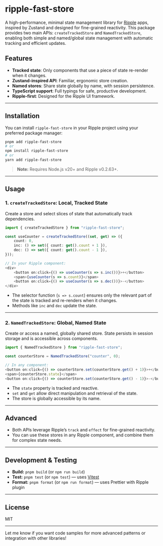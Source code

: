 # ripple-fast-store

A high-performance, minimal state management library for [Ripple](https://ripple.run/) apps, inspired by Zustand and designed for fine-grained reactivity. This package provides two main APIs: `createTrackedStore` and `NamedTrackedStore`, enabling both simple and named/global state management with automatic tracking and efficient updates.

## Features

- **Tracked state**: Only components that use a piece of state re-render when it changes.
- **Zustand-inspired API**: Familiar, ergonomic store creation.
- **Named stores**: Share state globally by name, with session persistence.
- **TypeScript support**: Full typings for safe, productive development.
- **Ripple-first**: Designed for the Ripple UI framework.

---

## Installation

You can install `ripple-fast-store` in your Ripple project using your preferred package manager:

```bash
pnpm add ripple-fast-store
# or
npm install ripple-fast-store
# or
yarn add ripple-fast-store
```

> **Note:** Requires Node.js v20+ and Ripple v0.2.63+.

---

## Usage

### 1. `createTrackedStore`: Local, Tracked State

Create a store and select slices of state that automatically track dependencies.

```typescript
import { createTrackedStore } from "ripple-fast-store";

const useCounter = createTrackedStore((set, get) => ({
	count: 0,
	inc: () => set({ count: get().count + 1 }),
	dec: () => set({ count: get().count - 1 }),
}));

// In your Ripple component:
<div>
	<button on:click={() => useCounter(s => s.inc())}>+</button>
	<span>{useCounter(s => s.count)}</span>
	<button on:click={() => useCounter(s => s.dec())}>-</button>
</div>
```

- The selector function (`s => s.count`) ensures only the relevant part of the state is tracked and re-renders when it changes.
- Methods like `inc` and `dec` update the state.

---

### 2. `NamedTrackedStore`: Global, Named State

Create or access a named, globally shared store. State persists in session storage and is accessible across components.

```typescript
import { NamedTrackedStore } from "ripple-fast-store";

const counterStore = NamedTrackedStore("counter", 0);

// In any component:
<button on:click={() => counterStore.set(counterStore.get() + 1)}>+</button>
<span>{counterStore.state}</span>
<button on:click={() => counterStore.set(counterStore.get() - 1)}>-</button>
```

- The `state` property is tracked and reactive.
- `set` and `get` allow direct manipulation and retrieval of the state.
- The store is globally accessible by its name.

---

## Advanced

- Both APIs leverage Ripple’s `track` and `effect` for fine-grained reactivity.
- You can use these stores in any Ripple component, and combine them for complex state needs.

---

## Development & Testing

- **Build:** `pnpm build` (or `npm run build`)
- **Test:** `pnpm test` (or `npm test`) — uses [Vitest](https://vitest.dev/)
- **Format:** `pnpm format` (or `npm run format`) — uses Prettier with Ripple plugin

---

## License

MIT

---

Let me know if you want code samples for more advanced patterns or integration with other libraries!